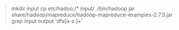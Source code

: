 > mkdir input
> cp etc/hadoo;/* input/
> ./bin/hadoop jar share/hadoop/mapreduce/hadoop-mapreduce-examples-2.7.3.jar grep input output 'dfs[a-z.]+'

